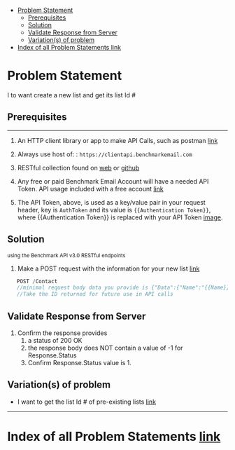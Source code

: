 - [Problem Statement](#problem-statement)
    - [Prerequisites](#prerequisites)
    - [Solution](#solution)
    - [Validate Response from Server](#validate-response-from-server)
    - [Variation(s) of problem](#variations-of-problem)
- [Index of all Problem Statements link](#index-of-all-problem-statements-link)

# Problem Statement

I to want create a new list and get its list Id #

## Prerequisites

---

1. An HTTP client library or app to make API Calls, such as postman [link](https://www.getpostman.com/)
1. Always use host of: : `https://clientapi.benchmarkemail.com`
1. RESTful collection found on [web](https://developer.benchmarkemail.com/) or [github](https://github.com/BenchmarkEmail/RESTful-API-v3/tree/master/Postman%20Collections) 
1. Any free or paid Benchmark Email Account will have a needed API Token. API usage included with a free account [link](https://ui.benchmarkemail.com/Login)

1. The API Token, above, is used as a   key/value pair in your request header, key is `AuthToken` and its value is `{{Authentication Token}}`, where {{Authentication Token}} is replaced with your API Token [image](https://images.benchmarkemail.com/client963265/image6234734.png).

## Solution

<sub>using the Benchmark API v3.0 RESTful endpoints</sub>

1. Make a POST request with the information for your new list [link](https://developer.benchmarkemail.com/#16e1491e-69f8-e71a-c374-d99e55c322cf)

```js
   POST /Contact
   //minimal request body data you provide is {"Data":{"Name":"{{Name}}","Description":"{{Description}}"}}
   //Take the ID returned for future use in API calls
```

## Validate Response from Server

1. Confirm the response provides
    1. a status of 200 OK 
    1. the response body does NOT contain a value of -1 for Response.Status
    1. Confirm Response.Status value is 1.

## Variation(s) of problem

- I want to get the list Id # of pre-existing lists [link]()

---

# Index of all Problem Statements [link](https://benchmarkemail.github.io/RESTful-API-v3/)
